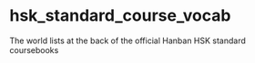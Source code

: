 # hsk_standard_course_vocab
The world lists at the back of the official Hanban HSK standard coursebooks
